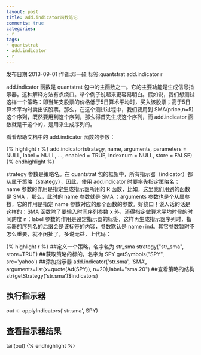 ```yaml
---
layout: post
title: add.indicator函数笔记
comments: true
categories:
- r
tags:
- quantstrat
- add.indicator
- r
---
```


发布日期:2013-09-01 作者:邓一硕  标签:quantstrat add.indicator r

add.indicator  函数是 quantstrat 包中的主函数之一。它的主要功能是生成信号指示器。这种解释方法有点绕口。举个例子说起来更容易明白。假如说，我们想测试这样一个策略：即当某支股票的价格低于5日算术平均时，买入该股票；高于5日算术平均时卖出该股票。那么，在这个测试过程中，我们要用到 SMA(price,n=5) 这个序列，既然要用到这个序列，那么得首先生成这个序列，而 add.indicator  函数就是干这个的，是用来生成序列的。

看看帮助文档中的 add.indicator 函数的参数：

{% highlight r %}
add.indicator(strategy, name, arguments,
    parameters = NULL, label = NULL, ..., enabled = TRUE,
    indexnum = NULL, store = FALSE)
{% endhighlight %}

strategy 参数是策略名。在 quantstrat 包的框架中，所有指示器（indicator）都从属于策略（strategy），因此，使用  add.indicator 时要率先指定策略名； name 参数的作用是指定生成指示器所用的 R 函数，比如，这里我们用到的函数是 SMA ，那么，此时的  name 参数就是  SMA ；arguments 参数也是个从属参数，它的作用是指定 name 参数对应的那个函数的参数。好绕口！说人话的话是这样的：SMA 函数除了要输入时间序列参数 x 外，还得指定做算术平均时候的时间跨度 n；label 参数的作用是设定指示器的标签，这样再生成指示器序列时，指示器的序列名的后缀会是该标签的内容，参数默认是 name+ind。其它参数暂时不怎么重要，就不闲扯了，多说无益，上代码：

{% highlight r %}
##定义一个策略，名字名为 str_sma 
strategy("str_sma", store=TRUE)
##获取策略的标的，名字为 SPY
getSymbols("SPY", src='yahoo')
##添加指示器
add.indicator('str.sma', 'SMA', arguments=list(x=quote(Ad(SPY)), n=20),label="sma.20")
##查看策略的结构
str(getStrategy('str.sma')$indicators)
## 执行指示器
out <- applyIndicators('str.sma', SPY)
## 查看指示器结果
tail(out)
{% endhighlight %}
